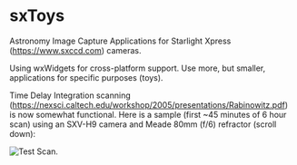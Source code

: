 # sxToys
Astronomy Image Capture Applications for Starlight Xpress (https://www.sxccd.com) cameras.

Using wxWidgets for cross-platform support. Use more, but smaller, applications for specific purposes (toys).

Time Delay Integration scanning (https://nexsci.caltech.edu/workshop/2005/presentations/Rabinowitz.pdf) is now somewhat functional. Here is a sample (first ~45 minutes of 6 hour scan) using an SXV-H9 camera and Meade 80mm (f/6) refractor (scroll down):

![Test Scan](https://github.com/dschmenk/sxToys/blob/master/images/scopescan1.jpg).

